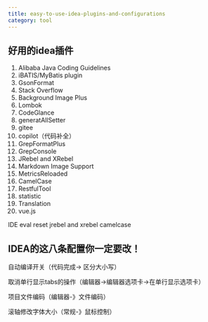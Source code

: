```yaml
---
title: easy-to-use-idea-plugins-and-configurations
category: tool
---
```




## 好用的idea插件

1. Alibaba Java Coding Guidelines
2. iBATIS/MyBatis plugin
3. GsonFormat
4. Stack Overflow
5. Background Image Plus
6. Lombok
7. CodeGlance
8. generatAllSetter
9. gitee
10. copilot（代码补全）
11. GrepFormatPlus
12. GrepConsole
13. JRebel and XRebel
14. Markdown Image Support
15. MetricsReloaded
16. CamelCase
17. RestfulTool
18. statistic
19. Translation
20. vue.js

IDE eval reset
jrebel and xrebel
camelcase

## IDEA的这八条配置你一定要改！

自动编译开关（代码完成-> 区分大小写）

取消单行显示tabs的操作（编辑器->编辑器选项卡->在单行显示选项卡）

项目文件编码（编辑器-》文件编码）

滚轴修改字体大小（常规-》鼠标控制）

